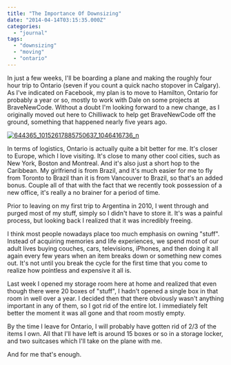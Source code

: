 ```yaml
---
title: "The Importance Of Downsizing"
date: "2014-04-14T03:15:35.000Z"
categories: 
  - "journal"
tags: 
  - "downsizing"
  - "moving"
  - "ontario"
---
```


In just a few weeks, I'll be boarding a plane and making the roughly four hour trip to Ontario (seven if you count a quick nacho stopover in Calgary). As I've indicated on Facebook, my plan is to move to Hamilton, Ontario for probably a year or so, mostly to work with Dale on some projects at BraveNewCode. Without a doubt I'm looking forward to a new change, as I originally moved out here to Chilliwack to help get BraveNewCode off the ground, something that happened nearly five years ago.

[![644365_10152617885750637_1046416736_n](images/644365_10152617885750637_1046416736_n-300x225.jpg)](https://www.migratorynerd.com/wordpress/wp-content/uploads/2013/04/644365_10152617885750637_1046416736_n.jpg)

In terms of logistics, Ontario is actually quite a bit better for me. It's closer to Europe, which I love visiting. It's close to many other cool cities, such as New York, Boston and Montreal. And it's also just a short hop to the Caribbean. My girlfriend is from Brazil, and it's much easier for me to fly from Toronto to Brazil than it is from Vancouver to Brazil, so that's an added bonus. Couple all of that with the fact that we recently took possession of a new office, it's really a no brainer for a period of time.

Prior to leaving on my first trip to Argentina in 2010, I went through and purged most of my stuff, simply so I didn't have to store it. It's was a painful process, but looking back I realized that it was incredibly freeing.

I think most people nowadays place too much emphasis on owning "stuff". Instead of acquiring memories and life experiences, we spend most of our adult lives buying couches, cars, televisions, iPhones, and then doing it all again every few years when an item breaks down or something new comes out. It's not until you break the cycle for the first time that you come to realize how pointless and expensive it all is.

Last week I opened my storage room here at home and realized that even though there were 20 boxes of "stuff", I hadn't opened a single box in that room in well over a year. I decided then that there obviously wasn't anything important in any of them, so I got rid of the entire lot. I immediately felt better the moment it was all gone and that room mostly empty.

By the time I leave for Ontario, I will probably have gotten rid of 2/3 of the items I own. All that I'll have left is around 15 boxes or so in a storage locker, and two suitcases which I'll take on the plane with me.

And for me that's enough.
